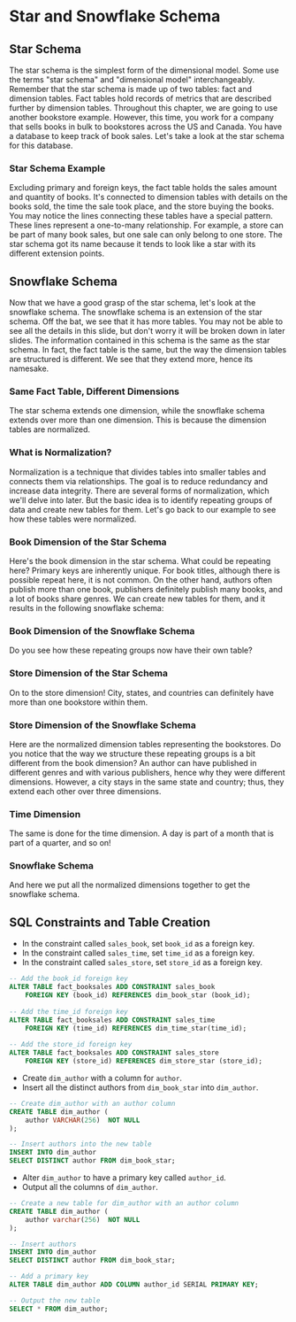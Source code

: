 # Star and Snowflake Schema

## Star Schema

The star schema is the simplest form of the dimensional model. Some use the terms "star schema" and "dimensional model" interchangeably. Remember that the star schema is made up of two tables: fact and dimension tables. Fact tables hold records of metrics that are described further by dimension tables. Throughout this chapter, we are going to use another bookstore example. However, this time, you work for a company that sells books in bulk to bookstores across the US and Canada. You have a database to keep track of book sales. Let's take a look at the star schema for this database.

### Star Schema Example

Excluding primary and foreign keys, the fact table holds the sales amount and quantity of books. It's connected to dimension tables with details on the books sold, the time the sale took place, and the store buying the books. You may notice the lines connecting these tables have a special pattern. These lines represent a one-to-many relationship. For example, a store can be part of many book sales, but one sale can only belong to one store. The star schema got its name because it tends to look like a star with its different extension points.

## Snowflake Schema

Now that we have a good grasp of the star schema, let's look at the snowflake schema. The snowflake schema is an extension of the star schema. Off the bat, we see that it has more tables. You may not be able to see all the details in this slide, but don't worry it will be broken down in later slides. The information contained in this schema is the same as the star schema. In fact, the fact table is the same, but the way the dimension tables are structured is different. We see that they extend more, hence its namesake.

### Same Fact Table, Different Dimensions

The star schema extends one dimension, while the snowflake schema extends over more than one dimension. This is because the dimension tables are normalized.

### What is Normalization?

Normalization is a technique that divides tables into smaller tables and connects them via relationships. The goal is to reduce redundancy and increase data integrity. There are several forms of normalization, which we'll delve into later. But the basic idea is to identify repeating groups of data and create new tables for them. Let's go back to our example to see how these tables were normalized.

### Book Dimension of the Star Schema

Here's the book dimension in the star schema. What could be repeating here? Primary keys are inherently unique. For book titles, although there is possible repeat here, it is not common. On the other hand, authors often publish more than one book, publishers definitely publish many books, and a lot of books share genres. We can create new tables for them, and it results in the following snowflake schema:

### Book Dimension of the Snowflake Schema

Do you see how these repeating groups now have their own table?

### Store Dimension of the Star Schema

On to the store dimension! City, states, and countries can definitely have more than one bookstore within them.

### Store Dimension of the Snowflake Schema

Here are the normalized dimension tables representing the bookstores. Do you notice that the way we structure these repeating groups is a bit different from the book dimension? An author can have published in different genres and with various publishers, hence why they were different dimensions. However, a city stays in the same state and country; thus, they extend each other over three dimensions.

### Time Dimension

The same is done for the time dimension. A day is part of a month that is part of a quarter, and so on!

### Snowflake Schema

And here we put all the normalized dimensions together to get the snowflake schema.

## SQL Constraints and Table Creation

- In the constraint called `sales_book`, set `book_id` as a foreign key.
- In the constraint called `sales_time`, set `time_id` as a foreign key.
- In the constraint called `sales_store`, set `store_id` as a foreign key.

```sql
-- Add the book_id foreign key
ALTER TABLE fact_booksales ADD CONSTRAINT sales_book
    FOREIGN KEY (book_id) REFERENCES dim_book_star (book_id);
    
-- Add the time_id foreign key
ALTER TABLE fact_booksales ADD CONSTRAINT sales_time
    FOREIGN KEY (time_id) REFERENCES dim_time_star(time_id);
    
-- Add the store_id foreign key
ALTER TABLE fact_booksales ADD CONSTRAINT sales_store
    FOREIGN KEY (store_id) REFERENCES dim_store_star (store_id);
```

- Create `dim_author` with a column for `author`.
- Insert all the distinct authors from `dim_book_star` into `dim_author`.

```sql
-- Create dim_author with an author column
CREATE TABLE dim_author (
    author VARCHAR(256)  NOT NULL
);

-- Insert authors into the new table
INSERT INTO dim_author
SELECT DISTINCT author FROM dim_book_star;
```

- Alter `dim_author` to have a primary key called `author_id`.
- Output all the columns of `dim_author`.

```sql
-- Create a new table for dim_author with an author column
CREATE TABLE dim_author (
    author varchar(256)  NOT NULL
);

-- Insert authors 
INSERT INTO dim_author
SELECT DISTINCT author FROM dim_book_star;

-- Add a primary key 
ALTER TABLE dim_author ADD COLUMN author_id SERIAL PRIMARY KEY;

-- Output the new table
SELECT * FROM dim_author;
```
